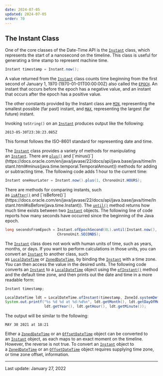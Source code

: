 ```yaml
---
date: 2024-07-05
updated: 2024-07-05
order: 70
---
```

## The Instant Class

One of the core classes of the Date-Time API is the [`Instant`](https://docs.oracle.com/en/java/javase/22/docs/api/java.base/java/time/Instant.html) class, which represents the start of a nanosecond on the timeline. This class is useful for generating a time stamp to represent machine time.

```java
Instant timestamp = Instant.now();
```

A value returned from the [`Instant`](https://docs.oracle.com/en/java/javase/22/docs/api/java.base/java/time/Instant.html) class counts time beginning from the first second of January 1, 1970 (1970-01-01T00:00:00Z) also called the [`EPOCH`](https://docs.oracle.com/en/java/javase/22/docs/api/java.base/java/time/Instant.html#EPOCH). An instant that occurs before the epoch has a negative value, and an instant that occurs after the epoch has a positive value.

The other constants provided by the Instant class are [`MIN`](https://docs.oracle.com/en/java/javase/22/docs/api/java.base/java/time/Instant.html#MIN), representing the smallest possible (far past) instant, and [`MAX`](https://docs.oracle.com/en/java/javase/22/docs/api/java.base/java/time/Instant.html#MAX), representing the largest (far future) instant.

Invoking `toString()` on an [`Instant`](https://docs.oracle.com/en/java/javase/22/docs/api/java.base/java/time/Instant.html) produces output like the following:

```shell
2013-05-30T23:38:23.085Z
```

This format follows the ISO-8601 standard for representing date and time.

The [`Instant`](https://docs.oracle.com/en/java/javase/22/docs/api/java.base/java/time/Instant.html) class provides a variety of methods for manipulating an [`Instant`](https://docs.oracle.com/en/java/javase/22/docs/api/java.base/java/time/Instant.html). There are [`plus()`](https://docs.oracle.com/en/java/javase/22/docs/api/java.base/java/time/Instant.html#plus(java.time.temporal.TemporalAmount)) and [`minus()`](https://docs.oracle.com/en/java/javase/22/docs/api/java.base/java/time/Instant.html#minus(java.time.temporal.TemporalAmount)) methods for adding or subtracting time. The following code adds 1 hour to the current time:

```java
Instant oneHourLater = Instant.now().plus(1, ChronoUnit.HOURS);
```

There are methods for comparing instants, such as [`isAfter()`](https://docs.oracle.com/en/java/javase/22/docs/api/java.base/java/time/Instant.html#isAfter(java.time.Instant)) and [`isBefore()`](https://docs.oracle.com/en/java/javase/22/docs/api/java.base/java/time/Instant.html#isBefore(java.time.Instant)). The [`until()`](https://docs.oracle.com/en/java/javase/22/docs/api/java.base/java/time/Instant.html#until(java.time.temporal.Temporal,java.time.temporal.TemporalUnit)) method returns how much time exists between two [`Instant`](https://docs.oracle.com/en/java/javase/22/docs/api/java.base/java/time/Instant.html) objects. The following line of code reports how many seconds have occurred since the beginning of the Java epoch.

```java
long secondsFromEpoch = Instant.ofEpochSecond(0L).until(Instant.now(),
                        ChronoUnit.SECONDS);
```

The [`Instant`](https://docs.oracle.com/en/java/javase/22/docs/api/java.base/java/time/Instant.html) class does not work with human units of time, such as years, months, or days. If you want to perform calculations in those units, you can convert an [`Instant`](https://docs.oracle.com/en/java/javase/22/docs/api/java.base/java/time/Instant.html) to another class, such as [`LocalDateTime`](https://docs.oracle.com/en/java/javase/22/docs/api/java.base/java/time/LocalDateTime.html) or [`ZonedDateTime`](https://docs.oracle.com/en/java/javase/22/docs/api/java.base/java/time/ZonedDateTime.html), by binding the [`Instant`](https://docs.oracle.com/en/java/javase/22/docs/api/java.base/java/time/Instant.html) with a time zone. You can then access the value in the desired units. The following code converts an [`Instant`](https://docs.oracle.com/en/java/javase/22/docs/api/java.base/java/time/Instant.html) to a [`LocalDateTime`](https://docs.oracle.com/en/java/javase/22/docs/api/java.base/java/time/LocalDateTime.html) object using the [`ofInstant()`](https://docs.oracle.com/en/java/javase/22/docs/api/java.base/java/time/LocalDateTime.html#ofInstant(java.time.Instant,java.time.ZoneId)) method and the default time zone, and then prints out the date and time in a more readable form:

```java
Instant timestamp;

LocalDateTime ldt = LocalDateTime.ofInstant(timestamp, ZoneId.systemDefault());
System.out.printf("%s %d %d at %d:%d%n", ldt.getMonth(), ldt.getDayOfMonth(),
                  ldt.getYear(), ldt.getHour(), ldt.getMinute());
```

The output will be similar to the following:

```shell
MAY 30 2021 at 18:21
```

Either a [`ZonedDateTime`](https://docs.oracle.com/en/java/javase/22/docs/api/java.base/java/time/ZonedDateTime.html) or an [`OffsetDateTime`](https://docs.oracle.com/en/java/javase/22/docs/api/java.base/java/time/OffsetDateTime.html) object can be converted to an [`Instant`](https://docs.oracle.com/en/java/javase/22/docs/api/java.base/java/time/Instant.html) object, as each maps to an exact moment on the timeline. However, the reverse is not true. To convert an [`Instant`](https://docs.oracle.com/en/java/javase/22/docs/api/java.base/java/time/Instant.html) object to a [`ZonedDateTime`](https://docs.oracle.com/en/java/javase/22/docs/api/java.base/java/time/ZonedDateTime.html) or an [`OffsetDateTime`](https://docs.oracle.com/en/java/javase/22/docs/api/java.base/java/time/OffsetDateTime.html) object requires supplying time zone, or time zone offset, information.

---
Last update: January 27, 2022